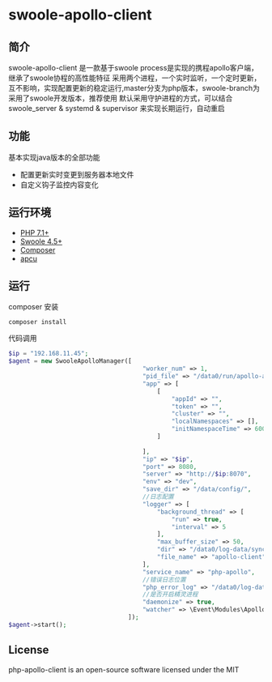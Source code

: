 # swoole-apollo-client
 
## 简介

swoole-apollo-client 是一款基于swoole process是实现的携程apollo客户端，继承了swoole协程的高性能特征
采用两个进程，一个实时监听，一个定时更新，互不影响，实现配置更新的稳定运行,master分支为php版本，swoole-branch为采用了swoole开发版本，推荐使用
默认采用守护进程的方式，可以结合swoole_server & systemd & supervisor 来实现长期运行，自动重启


## 功能

基本实现java版本的全部功能
- 配置更新实时变更到服务器本地文件
- 自定义钩子监控内容变化

## 运行环境

- [PHP 7.1+](https://github.com/php/php-src/releases)
- [Swoole 4.5+](https://github.com/swoole/swoole-src/releases)
- [Composer](https://getcomposer.org/)
- [apcu](https://github.com/krakjoe/apcu)

## 运行
composer 安装
```
composer install
```

代码调用
```php
$ip = "192.168.11.45";
$agent = new SwooleApolloManager([
                                     "worker_num" => 1,
                                     "pid_file" => "/data0/run/apollo-agent/run.pid",
                                     "app" => [
                                         [
                                             "appId" => "",
                                             "token" => "",
                                             "cluster" => "",
                                             "localNamespaces" => [],
                                             "initNamespaceTime" => 600,
                                         ]
                                 
                                     ],
                                     "ip" => "$ip",
                                     "port" => 8080,
                                     "server" => "http://$ip:8070",
                                     "env" => "dev",
                                     "save_dir" => "/data/config/",
                                     //日志配置
                                     "logger" => [
                                         "background_thread" => [
                                             "run" => true,
                                             "interval" => 5
                                         ],
                                         "max_buffer_size" => 50,
                                         "dir" => "/data0/log-data/synclog",
                                         "file_name" => "apollo-client"
                                     ],
                                     "service_name" => "php-apollo",
                                     //错误日志位置
                                     "php_error_log" => "/data0/log-data/php_error.log",
                                     //是否开启精灵进程
                                     "daemonize" => true,
                                     "watcher" => \Event\Modules\Apollo\ApolloRedisWatcher::class
                                 ]);
$agent->start();
```


## License

php-apollo-client is an open-source software licensed under the MIT
